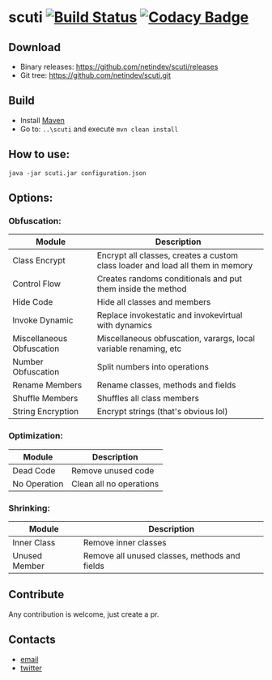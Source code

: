# scuti [![Build Status](https://travis-ci.org/netindev/scuti.svg?branch=master)](https://travis-ci.org/netindev/scuti) [![Codacy Badge](https://api.codacy.com/project/badge/Grade/c2f3c51e05ae4422bb869c141959b12d)](https://www.codacy.com/manual/netindev/scuti?utm_source=github.com&amp;utm_medium=referral&amp;utm_content=netindev/scuti&amp;utm_campaign=Badge_Grade)

## Download
* Binary releases: https://github.com/netindev/scuti/releases
* Git tree: https://github.com/netindev/scuti.git

## Build
* Install [Maven](https://maven.apache.org/download.html)
* Go to: `..\scuti` and execute `mvn clean install`

## How to use:

```java -jar scuti.jar configuration.json```

## Options:

### Obfuscation:

| Module | Description |
| --- | --- |
| Class Encrypt | Encrypt all classes, creates a custom class loader and load all them in memory |
| Control Flow | Creates randoms conditionals and put them inside the method |
| Hide Code | Hide all classes and members |
| Invoke Dynamic | Replace invokestatic and invokevirtual with dynamics |
| Miscellaneous Obfuscation | Miscellaneous obfuscation, varargs, local variable renaming, etc |
| Number Obfuscation | Split numbers into operations |
| Rename Members | Rename classes, methods and fields |
| Shuffle Members | Shuffles all class members |
| String Encryption | Encrypt strings (that's obvious lol) |

### Optimization:

| Module | Description |
| --- | --- |
| Dead Code | Remove unused code |
| No Operation | Clean all no operations |

### Shrinking:

| Module | Description |
| --- | --- |
| Inner Class | Remove inner classes |
| Unused Member | Remove all unused classes, methods and fields |

## Contribute

Any contribution is welcome, just create a pr.

## Contacts
* [email](mailto:contact@netindev.tk)
* [twitter](https://twitter.com/netindev)